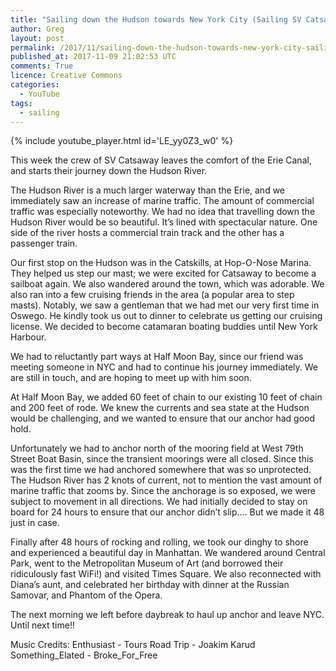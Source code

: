 ```yaml
---
title: "Sailing down the Hudson towards New York City (Sailing SV Catsaway) - Ep. 17"
author: Greg
layout: post
permalink: /2017/11/sailing-down-the-hudson-towards-new-york-city-sailing-sv-catsaway-ep-17
published_at: 2017-11-09 21:02:53 UTC
comments: True
licence: Creative Commons
categories:
  - YouTube
tags:
  - sailing
---
```


{% include youtube_player.html id='LE_yy0Z3_w0' %}




This week the crew of SV Catsaway leaves the comfort of the Erie Canal, and starts their journey down the Hudson River.

The Hudson River is a much larger waterway than the Erie, and we immediately saw an increase of marine traffic.  The amount of commercial traffic was especially noteworthy.  We had no idea that travelling down the Hudson River would be so beautiful.  It’s lined with spectacular nature.  One side of the river hosts a commercial train track and the other has a passenger train.  

Our first stop on the Hudson was in the Catskills, at Hop-O-Nose Marina.  They helped us step our mast; we were excited for Catsaway to become a sailboat again.  We also wandered around the town, which was adorable.  We also ran into a few cruising friends in the area (a popular area to step masts).  Notably, we saw a gentleman that we had met our very first time in Oswego.  He kindly took us out to dinner to celebrate us getting our cruising license.  We decided to become catamaran boating buddies until New York Harbour.

We had to reluctantly part ways at Half Moon Bay, since our friend was meeting someone in NYC and had to continue his journey immediately.  We are still in touch, and are hoping to meet up with him soon.

At Half Moon Bay, we added 60 feet of chain to our existing 10 feet of chain and 200 feet of rode.  We knew the currents and sea state at the Hudson would be challenging, and we wanted to ensure that our anchor had good hold.

Unfortunately we had to anchor north of the mooring field at West 79th Street Boat Basin, since the transient moorings were all closed.  Since this was the first time we had anchored somewhere that was so unprotected.  The Hudson River has 2 knots of current, not to mention the vast amount of marine traffic that zooms by.  Since the anchorage is so exposed, we were subject to movement in all directions.  We had initially decided to stay on board for 24 hours to ensure that our anchor didn’t slip…. But we made it 48 just in case.

Finally after 48 hours of rocking and rolling, we took our dinghy to shore and experienced a beautiful day in Manhattan.  We wandered around Central Park, went to the Metropolitan Museum of Art (and borrowed their ridiculously fast WiFi!) and visited Times Square.  We also reconnected with Diana’s aunt, and celebrated her birthday with dinner at the Russian Samovar, and Phantom of the Opera.

The next morning we left before daybreak to haul up anchor and leave NYC.  Until next time!!

Music Credits:
Enthusiast - Tours
Road Trip - Joakim Karud
Something_Elated - Broke_For_Free

